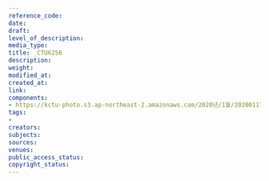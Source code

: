 ```yaml
---
reference_code: 
date: 
draft: 
level_of_description: 
media_type: 
title: _CTU6256
description: 
weight: 
modified_at: 
created_at: 
link: 
components:
- https://kctu-photo.s3.ap-northeast-2.amazonaws.com/2020년/1월/20200117_경마기수+문중원+열사+문재해결+촉구+오체투지+1일차/_CTU6256.jpg
tags:
- 
creators: 
subjects: 
sources: 
venues: 
public_access_status: 
copyright_status: 
---
```

